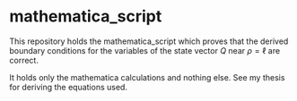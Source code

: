 # mathematica_script

This repository holds the mathematica_script which proves that the derived boundary conditions for the variables of the state vector $Q$ near $\rho=\ell$ are correct.

It holds only the mathematica calculations and nothing else. See my thesis for deriving the equations used.
